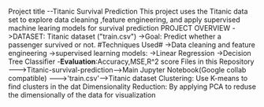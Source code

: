Project title --Titanic Survival Prediction
This project uses the Titanic data set to explore data cleaning ,feature engineering, and apply supervised machine learing models for survival prediction
PROJECT OVERVIEW
->DATASET: Titanic dataset ("train.csv")
->Goal: Predict whether a passenger survived or not.
#Techniques Used#
->Data cleaning and feature engineering
->supervised learning models:
->Linear Regression
->Decision Tree Classifier
-**Evaluation**:Accuracy,MSE,R^2 score
Files in this Repository
--->Titanic-survival-prediction-->Main Jupyter Notebook(Google collab compatible)
--->'train.csv'-->Titanic dataset
Clustering: Use K-means to find clusters in the dat
Dimensionality Reduction: By applying PCA to reduse the dimensionally of the data for visualization
